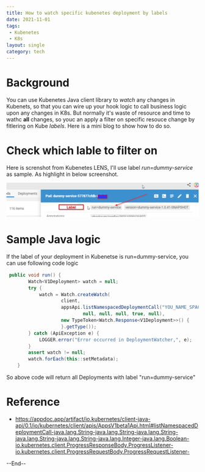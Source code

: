 ```yaml
---
title: How to watch specific kubenetes deployment by labels
date: 2021-11-01
tags:
 - Kubenetes
 - K8s
layout: single
category: tech
---
```



# Background
You can use Kubenetes Java client library to *watch* any changes in Kubenets, so that you can wire up your hook logic to call business logic upon any changes in K8s. But normally it's waste of resource and time to wathc **all** changes, so youc an apply a filter on specific resouce change by fitlering on Kube *labels*. Here is a mini blog to show how to do so.


# Check which lable to filter on

Here is screnshot from Kubenetes LENS, I'll use label *run=dummy-service* as sample. As highlight in below screenshot.

![](/assets\images\kube_labels.png)

# Sample Java logic

If the label of your deployment in Kubenetse is run=dummy-service, you can use following code logic

```java
 public void run() {
        Watch<V1Deployment> watch = null;
        try {
            watch = Watch.createWatch(
                    client,
                    appsApi.listNamespacedDeploymentCall("YOU_NAME_SPACE", null, null, null, null, "run=dummy-service", null,
                            null, null, null, true, null),
                    new TypeToken<Watch.Response<V1Deployment>>() {
                    }.getType());
        } catch (ApiException e) {
            LOGGER.error("Error occurred in DeploymentWatcher,", e);            
        }
        assert watch != null;
        watch.forEach(this::setMetadata);
    }
```

So above code will return all Deployments with label "run=dummy-service"

# Reference
 - https://appdoc.app/artifact/io.kubernetes/client-java-api/0.1/io/kubernetes/client/apis/AppsV1beta1Api.html#listNamespacedDeploymentCall-java.lang.String-java.lang.String-java.lang.String-java.lang.String-java.lang.String-java.lang.Integer-java.lang.Boolean-io.kubernetes.client.ProgressResponseBody.ProgressListener-io.kubernetes.client.ProgressRequestBody.ProgressRequestListener-

--End--
